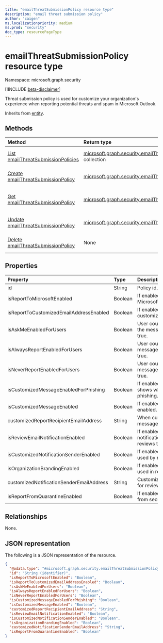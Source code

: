 ```yaml
---
title: "emailThreatSubmissionPolicy resource type"
description: "email threat submission policy"
author: "caigen"
ms.localizationpriority: medium
ms.prod: "security"
doc_type: resourcePageType
---
```


# emailThreatSubmissionPolicy resource type

Namespace: microsoft.graph.security

[!INCLUDE [beta-disclaimer](../../includes/beta-disclaimer.md)]

Threat submission policy is used for customize your organization's experience when reporting potential threats and spam in Microsoft Outlook.


Inherits from [entity](../resources/entity.md).

## Methods
|Method|Return type|Description|
|:---|:---|:---|
|[List emailThreatSubmissionPolicies](../api/security-emailthreatsubmissionpolicy-list.md)|[microsoft.graph.security.emailThreatSubmissionPolicy](../resources/security-emailthreatsubmissionpolicy.md) collection|Get a list of the [emailThreatSubmissionPolicy](../resources/security-emailthreatsubmissionpolicy.md) objects and their properties.|
|[Create emailThreatSubmissionPolicy](../api/security-emailthreatsubmissionpolicy-post-emailthreatsubmissionpolicies.md)|[microsoft.graph.security.emailThreatSubmissionPolicy](../resources/security-emailthreatsubmissionpolicy.md)|Create a new [emailThreatSubmissionPolicy](../resources/security-emailthreatsubmissionpolicy.md) object.|
|[Get emailThreatSubmissionPolicy](../api/security-emailthreatsubmissionpolicy-get.md)|[microsoft.graph.security.emailThreatSubmissionPolicy](../resources/security-emailthreatsubmissionpolicy.md)|Read the properties and relationships of an [emailThreatSubmissionPolicy](../resources/security-emailthreatsubmissionpolicy.md) object.|
|[Update emailThreatSubmissionPolicy](../api/security-emailthreatsubmissionpolicy-update.md)|[microsoft.graph.security.emailThreatSubmissionPolicy](../resources/security-emailthreatsubmissionpolicy.md)|Update the properties of an [emailThreatSubmissionPolicy](../resources/security-emailthreatsubmissionpolicy.md) object.|
|[Delete emailThreatSubmissionPolicy](../api/security-emailthreatsubmissionpolicy-delete.md)|None|Deletes an [emailThreatSubmissionPolicy](../resources/security-emailthreatsubmissionpolicy.md) object.|

## Properties
| Property                                 | Type    | Description                                                                                | Key | Required |
|:-----------------------------------------|:--------|:-------------------------------------------------------------------------------------------|:----|:---------|
| id                                       | String  | Policy id.                                                                                 | ✔   | ✔        |
| isReportToMicrosoftEnabled               | Boolean | If enabled, the email will be sent to Microsoft for analysis.                              | ❌   | ✔        |
| isReportToCustomizedEmailAddressEnabled  | Boolean | If enabled, the email will be sent to customizedReportRecipientEmailAddress.               | ❌   | ✔        |
| isAskMeEnabledForUsers                   | Boolean | User could use 'Ask me before reporting the message' option. The default value is true.    | ❌   | ✔        |
| isAlwaysReportEnabledForUsers            | Boolean | User could use 'Always report the message' option. The default value is true.              | ❌   | ✔        |
| isNeverReportEnabledForUsers             | Boolean | User could use 'Never report the message' option. The default value is true.               | ❌   | ✔        |
| isCustomizedMessageEnabledForPhishing    | Boolean | If enabled, customized message only shows when email is reported as phishing.              | ❌   | ✔        |
| isCustomizedMessageEnabled               | Boolean | If enabled, customized message is enabled.                                                 | ❌   | ✔        |
| customizedReportRecipientEmailAddress    | String  | When customized address enabled, the message will be sent to this address.                 | ❌   | ✔        |
| isReviewEmailNotificationEnabled         | Boolean | If enabled, system sends email notification to reporter when admin reviews the submission. | ❌   | ✔        |
| isCustomizedNotificationSenderEnabled    | Boolean | If enabled, notificationSenderAddress is used by review notification email.                | ❌   | ✔        |
| isOrganizationBrandingEnabled            | Boolean | If enabled, tenant branding logo will be used in review notification message.              | ❌   | ✔        |
| customizedNotificationSenderEmailAddress | String  | Customized notification sender address for review notification message.                    | ❌   | ✔        |
| isReportFromQuarantineEnabled            | Boolean | If enabled, submission could be created from security portal quarantine page.              | ❌   | ✔        |

## Relationships
None.

## JSON representation
The following is a JSON representation of the resource.
<!-- {
  "blockType": "resource",
  "keyProperty": "id",
  "@odata.type": "microsoft.graph.security.emailThreatSubmissionPolicy",
  "baseType": "microsoft.graph.entity",
  "openType": false
}
-->
``` json
{
  "@odata.type": "#microsoft.graph.security.emailThreatSubmissionPolicy",
  "id": "String (identifier)",
  "isReportToMicrosoftEnabled": "Boolean",
  "isReportToCustomizedEmailAddressEnabled": "Boolean",
  "isAskMeEnabledForUsers": "Boolean",
  "isAlwaysReportEnabledForUsers": "Boolean",
  "isNeverReportEnabledForUsers": "Boolean",
  "isCustomizedMessageEnabledForPhishing": "Boolean",
  "isCustomizedMessageEnabled": "Boolean",
  "customizedReportRecipientEmailAddress": "String",
  "isReviewEmailNotificationEnabled": "Boolean",
  "isCustomizedNotificationSenderEnabled": "Boolean",
  "isOrganizationBrandingEnabled": "Boolean",
  "customizedNotificationSenderEmailAddress": "String",
  "isReportFromQuarantineEnabled": "Boolean"
}
```

